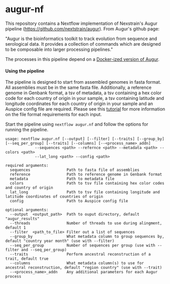 # augur-nf
This repository contains a Nextflow implementation of Nexstrain's Augur pipeline (https://github.com/nextstrain/augur). From Augur's github page: 

"Augur is the bioinformatics toolkit to track evolution from sequence and serological data. It provides a collection of commands which are designed to be composable into larger processing pipelines."

The processes in this pipeline depend on a [Docker-ized version of Augur](https://github.com/StaPH-B/docker-builds/tree/master/augur/7.0.2).

#### Using the pipeline
The pipeline is designed to start from assembled genomes in fasta format. All assemblies must be in the same fasta file. Additionally, a reference genome in Genbank format, a tsv of metadata, a tsv containing a hex color code for each country of origin in your sample, a tsv containing latitude and longitude coordinates for each country of origin in your sample and an Auspice config file are required. Please see this [tutorial](https://nextstrain-augur.readthedocs.io/en/stable/tutorials/zika_tutorial.html) for more information on the file format requirements for each input.

Start the pipeline using `nextflow augur.nf` and follow the options for running the pipeline.

```
usage: nextflow augur.nf [--output] [--filter] [--traits] [--group_by] [--seq_per_group] [--traits] [--columns] [--<process_name>_addn]
             --sequences <path> --refernce <path> --metadata <path> --colors <path> 
             --lat_long <path> --config <path>

required arguments:
  sequences                Path to fasta file of assemblies
  reference                Path to reference genome in Genbank format
  metadata                 Path to metadata file
  colors                   Path to tsv file containing hex color codes and country of origin
  lat_long                 Path to tsv file containing longitude and latitude coordinates of countries of origin
  config                   Path to Auspice config file
  
optional arguments:
  --output  <output_path>  Path to ouput directory, default "augur_results"
  --threads                Number of threads to use during alingment, default 1
  --filter  <path_to_file> Filter out a list of sequences
  --group_by               What metadata column to group sequences by, default "country year month" (use with --filter)
  --seq_per_group          Number of sequences per group (use with --filter and --seq_per_group)
  --traits                 Perform ancestral reconstruction of a trait, default true
  --columns                What metadata column(s) to use for ancestral reconstruction, default "region country" (use with --trait)
  --<process_name>_addn    Any additional parameters for each Augur process
```

